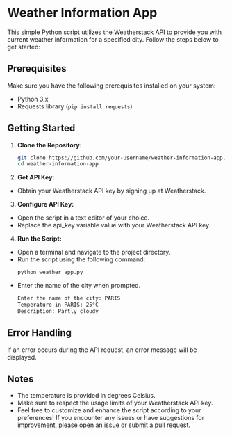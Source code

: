 # Weather Information App

This simple Python script utilizes the Weatherstack API to provide you with current weather information for a specified city. Follow the steps below to get started:

## Prerequisites

Make sure you have the following prerequisites installed on your system:

- Python 3.x
- Requests library (`pip install requests`)

## Getting Started

1. **Clone the Repository:**
   ```bash
   git clone https://github.com/your-username/weather-information-app.git
   cd weather-information-app
   ```
2. **Get API Key:**
  - Obtain your Weatherstack API key by signing up at Weatherstack.

3. **Configure API Key:**
  - Open the script in a text editor of your choice.
  - Replace the api_key variable value with your Weatherstack API key.

4. **Run the Script:**
  - Open a terminal and navigate to the project directory.
  - Run the script using the following command:
      ```bash
      python weather_app.py
      ```
  - Enter the name of the city when prompted.
      ```bash
      Enter the name of the city: PARIS
      Temperature in PARIS: 25°C
      Description: Partly cloudy
      ```
## Error Handling

If an error occurs during the API request, an error message will be displayed.
## Notes

- The temperature is provided in degrees Celsius.
- Make sure to respect the usage limits of your Weatherstack API key.
- Feel free to customize and enhance the script according to your preferences! If you encounter any issues or have suggestions for improvement, please open an issue or submit a pull request.
